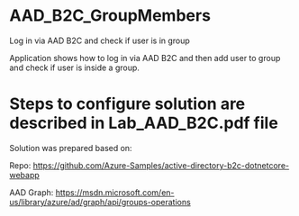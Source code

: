 # AAD_B2C_GroupMembers
Log in via AAD B2C and check if user is in group

Application shows how to log in via AAD B2C and then add user to group and check if user is inside a group.

# Steps to configure solution are described in Lab_AAD_B2C.pdf file

Solution was prepared based on:

Repo: https://github.com/Azure-Samples/active-directory-b2c-dotnetcore-webapp

AAD Graph: https://msdn.microsoft.com/en-us/library/azure/ad/graph/api/groups-operations 



